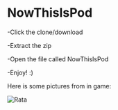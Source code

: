 # NowThisIsPod

-Click the clone/download


-Extract the zip


-Open the file called NowThisIsPod


-Enjoy! :)


Here is some pictures from in game:

![Rata](https://user-images.githubusercontent.com/35567342/62704420-05160a00-b9f4-11e9-9e45-8198aac64ac9.png)
